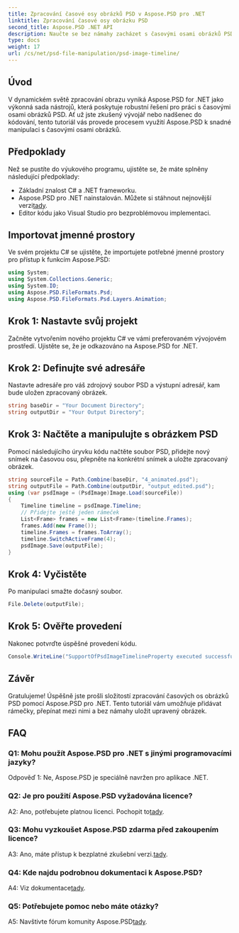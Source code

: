 ```yaml
---
title: Zpracování časové osy obrázků PSD v Aspose.PSD pro .NET
linktitle: Zpracování časové osy obrázku PSD
second_title: Aspose.PSD .NET API
description: Naučte se bez námahy zacházet s časovými osami obrázků PSD pomocí Aspose.PSD pro .NET. Přidejte rámečky, plynule přepínejte a vylepšete své dovednosti v úpravě obrázků.
type: docs
weight: 17
url: /cs/net/psd-file-manipulation/psd-image-timeline/
---
```

## Úvod
V dynamickém světě zpracování obrazu vyniká Aspose.PSD for .NET jako výkonná sada nástrojů, která poskytuje robustní řešení pro práci s časovými osami obrázků PSD. Ať už jste zkušený vývojář nebo nadšenec do kódování, tento tutoriál vás provede procesem využití Aspose.PSD k snadné manipulaci s časovými osami obrázků.
## Předpoklady
Než se pustíte do výukového programu, ujistěte se, že máte splněny následující předpoklady:
- Základní znalost C# a .NET frameworku.
-  Aspose.PSD pro .NET nainstalován. Můžete si stáhnout nejnovější verzi[tady](https://releases.aspose.com/psd/net/).
- Editor kódu jako Visual Studio pro bezproblémovou implementaci.
## Importovat jmenné prostory
Ve svém projektu C# se ujistěte, že importujete potřebné jmenné prostory pro přístup k funkcím Aspose.PSD:
```csharp
using System;
using System.Collections.Generic;
using System.IO;
using Aspose.PSD.FileFormats.Psd;
using Aspose.PSD.FileFormats.Psd.Layers.Animation;
```
## Krok 1: Nastavte svůj projekt
Začněte vytvořením nového projektu C# ve vámi preferovaném vývojovém prostředí. Ujistěte se, že je odkazováno na Aspose.PSD for .NET.
## Krok 2: Definujte své adresáře
Nastavte adresáře pro váš zdrojový soubor PSD a výstupní adresář, kam bude uložen zpracovaný obrázek.
```csharp
string baseDir = "Your Document Directory";
string outputDir = "Your Output Directory";
```
## Krok 3: Načtěte a manipulujte s obrázkem PSD
Pomocí následujícího úryvku kódu načtěte soubor PSD, přidejte nový snímek na časovou osu, přepněte na konkrétní snímek a uložte zpracovaný obrázek.
```csharp
string sourceFile = Path.Combine(baseDir, "4_animated.psd");
string outputFile = Path.Combine(outputDir, "output_edited.psd");
using (var psdImage = (PsdImage)Image.Load(sourceFile))
{
    Timeline timeline = psdImage.Timeline;
    // Přidejte ještě jeden rámeček
    List<Frame> frames = new List<Frame>(timeline.Frames);
    frames.Add(new Frame());
    timeline.Frames = frames.ToArray();
    timeline.SwitchActiveFrame(4);
    psdImage.Save(outputFile);
}
```
## Krok 4: Vyčistěte
Po manipulaci smažte dočasný soubor.
```csharp
File.Delete(outputFile);
```
## Krok 5: Ověřte provedení
Nakonec potvrďte úspěšné provedení kódu.
```csharp
Console.WriteLine("SupportOfPsdImageTimelineProperty executed successfully");
```
## Závěr
Gratulujeme! Úspěšně jste prošli složitostí zpracování časových os obrázků PSD pomocí Aspose.PSD pro .NET. Tento tutoriál vám umožňuje přidávat rámečky, přepínat mezi nimi a bez námahy uložit upravený obrázek.
## FAQ

### Q1: Mohu použít Aspose.PSD pro .NET s jinými programovacími jazyky?

Odpověď 1: Ne, Aspose.PSD je speciálně navržen pro aplikace .NET.

### Q2: Je pro použití Aspose.PSD vyžadována licence?

 A2: Ano, potřebujete platnou licenci. Pochopit to[tady](https://purchase.aspose.com/buy).

### Q3: Mohu vyzkoušet Aspose.PSD zdarma před zakoupením licence?

 A3: Ano, máte přístup k bezplatné zkušební verzi.[tady](https://releases.aspose.com/).

### Q4: Kde najdu podrobnou dokumentaci k Aspose.PSD?

 A4: Viz dokumentace[tady](https://reference.aspose.com/psd/net/).

### Q5: Potřebujete pomoc nebo máte otázky?

 A5: Navštivte fórum komunity Aspose.PSD[tady](https://forum.aspose.com/c/psd/34).